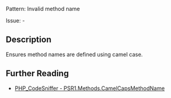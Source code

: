 Pattern: Invalid method name

Issue: -

## Description

Ensures method names are defined using camel case.

## Further Reading

* [PHP_CodeSniffer - PSR1.Methods.CamelCapsMethodName](https://github.com/PHPCSStandards/PHP_CodeSniffer/blob/master/src/Standards/PSR1/Sniffs/Methods/CamelCapsMethodNameSniff.php)
